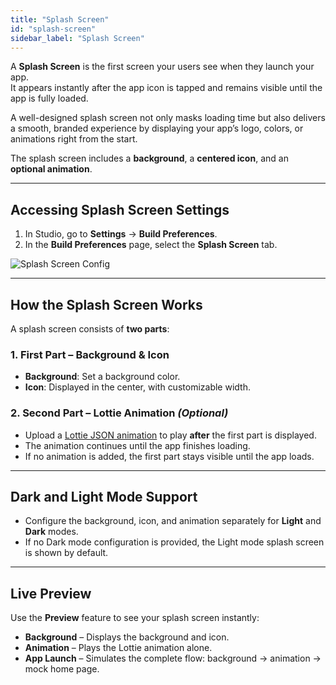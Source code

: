 ```yaml
---
title: "Splash Screen"
id: "splash-screen"
sidebar_label: "Splash Screen"
---
```


A **Splash Screen** is the first screen your users see when they launch your app.  
It appears instantly after the app icon is tapped and remains visible until the app is fully loaded.

A well-designed splash screen not only masks loading time but also delivers a smooth, branded experience by displaying your app’s logo, colors, or animations right from the start.

The splash screen includes a **background**, a **centered icon**, and an **optional animation**.

---

## Accessing Splash Screen Settings

1. In Studio, go to **Settings** → **Build Preferences**.  
2. In the **Build Preferences** page, select the **Splash Screen** tab.

![Splash Screen Config](/learn/assets/release-notes/splash-screen-config-11-11-7.png)

---

## How the Splash Screen Works

A splash screen consists of **two parts**:

### 1. First Part – Background & Icon
- **Background**: Set a background color.
- **Icon**: Displayed in the center, with customizable width.

### 2. Second Part – Lottie Animation *(Optional)*
- Upload a [Lottie JSON animation](https://lottiefiles.com/) to play **after** the first part is displayed.
- The animation continues until the app finishes loading.
- If no animation is added, the first part stays visible until the app loads.

---

## Dark and Light Mode Support
- Configure the background, icon, and animation separately for **Light** and **Dark** modes.
- If no Dark mode configuration is provided, the Light mode splash screen is shown by default.

---

## Live Preview

Use the **Preview** feature to see your splash screen instantly:

- **Background** – Displays the background and icon.
- **Animation** – Plays the Lottie animation alone.
- **App Launch** – Simulates the complete flow: background → animation → mock home page.


